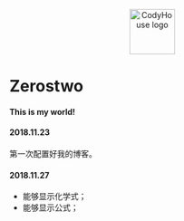 <p align="center">
  <a href="https://zerostwo.github.io" rel="nofollow">
    <img src="https://zerostwo.github.io/favicon.png" alt="CodyHouse logo" width="80" height="80" data-canonical-src="https://zerostwo.github.io/favicon.png" style="max-width:100%;">
  </a>
</p>

Zerostwo
===

#### This is my world!

#### 2018.11.23

第一次配置好我的博客。

#### 2018.11.27

- 能够显示化学式；
- 能够显示公式；

